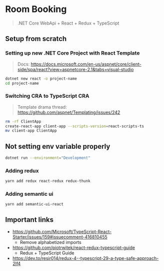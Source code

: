 # Room Booking 

> .NET Core WebApi + React + Redux + TypeScript

## Setup from scratch

### Setting up new .NET Core Project with React Template

> Docs: https://docs.microsoft.com/en-us/aspnet/core/client-side/spa/react?view=aspnetcore-2.1&tabs=visual-studio

```bash
dotnet new react -o project-name
cd project-name
```

### Switching CRA to TypeScript CRA

> Template drama thread: https://github.com/aspnet/Templating/issues/242

```bash
rm -rf ClientApp
create-react-app client-app --scripts-version=react-scripts-ts
mv client-app ClientApp
```

## Not setting env variable properly

```bash
dotnet run --environment="Development"
```

###  Adding redux

```bash
yarn add redux react-redux redux-thunk
```

### Adding semantic ui

```
yarn add semantic-ui-react
```

## Important links


* https://github.com/Microsoft/TypeScript-React-Starter/issues/159#issuecomment-416810455
  - Remove alphabetized imports
* https://github.com/piotrwitek/react-redux-typescript-guide
  - Redux + TypeScript Guide
* https://dev.to/resir014/redux-4--typescript-29-a-type-safe-approach-2lf4